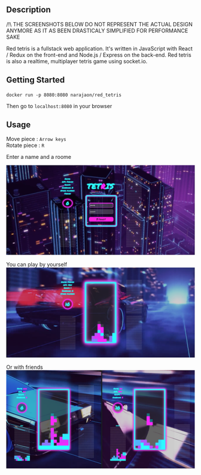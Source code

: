 ## Description

/!\ THE SCREENSHOTS BELOW DO NOT REPRESENT THE ACTUAL DESIGN ANYMORE AS IT AS BEEN DRASTICALY SIMPLIFIED FOR PERFORMANCE SAKE

Red tetris is a fullstack web application.
It's written in JavaScript with React / Redux on the front-end and Node.js / Express on the back-end.
Red tetris is also a realtime, multiplayer tetris game using socket.io.

## Getting Started

`docker run -p 8080:8080 narajaon/red_tetris`

Then go to `localhost:8080` in your browser

## Usage

Move piece :		`Arrow keys` <br>
Rotate piece :		`R` <br>

Enter a name and a roome

![ScreenShot](screenshots/login.png)

You can play by yourself
![ScreenShot](screenshots/singleplayer.png)

Or with friends
![ScreenShot](screenshots/multiplayer.png)

